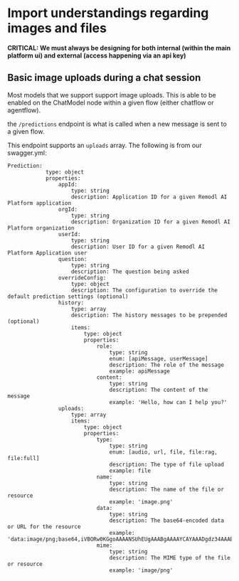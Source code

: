# Import understandings regarding images and files

**CRITICAL: We must always be designing for both internal (within the main platform ui) and external (access happening via an api key)**


## Basic image uploads during a chat session

Most models that we support support image uploads.  This is able to be enabled on the ChatModel node within a given flow (either chatflow or agentflow).


the `/predictions` endpoint is what is called when a new message is sent to a given flow.

This endpoint supports an `uploads` array. The following is from our swagger.yml:


```
Prediction:
            type: object
            properties:
                appId:
                    type: string
                    description: Application ID for a given Remodl AI Platform application
                orgId:
                    type: string
                    description: Organization ID for a given Remodl AI Platform organization
                userId:
                    type: string
                    description: User ID for a given Remodl AI Platform Application user
                question:
                    type: string
                    description: The question being asked
                overrideConfig:
                    type: object
                    description: The configuration to override the default prediction settings (optional)
                history:
                    type: array
                    description: The history messages to be prepended (optional)
                    items:
                        type: object
                        properties:
                            role:
                                type: string
                                enum: [apiMessage, userMessage]
                                description: The role of the message
                                example: apiMessage
                            content:
                                type: string
                                description: The content of the message
                                example: 'Hello, how can I help you?'
                uploads:
                    type: array
                    items:
                        type: object
                        properties:
                            type:
                                type: string
                                enum: [audio, url, file, file:rag, file:full]
                                description: The type of file upload
                                example: file
                            name:
                                type: string
                                description: The name of the file or resource
                                example: 'image.png'
                            data:
                                type: string
                                description: The base64-encoded data or URL for the resource
                                example: 'data:image/png;base64,iVBORw0KGgoAAAANSUhEUgAAABgAAAAYCAYAAADgdz34AAABjElEQVRIS+2Vv0oDQRDG'
                            mime:
                                type: string
                                description: The MIME type of the file or resource
                                example: 'image/png'
```
